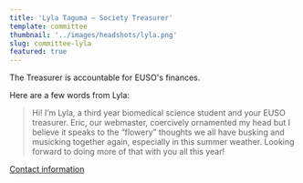 ```yaml
---
title: 'Lyla Taguma – Society Treasurer'
template: committee
thumbnail: '../images/headshots/lyla.png'
slug: committee-lyla
featured: true
---
```


The Treasurer is accountable for EUSO's finances.

Here are a few words from Lyla:

> Hi! I’m Lyla, a third year biomedical science student and your EUSO treasurer. Eric, our webmaster, coercively ornamented my head but I believe it speaks to the “flowery” thoughts we all have busking and musicking together again, especially in this summer weather. Looking forward to doing more of that with you all this year!

[Contact information](/contact/)